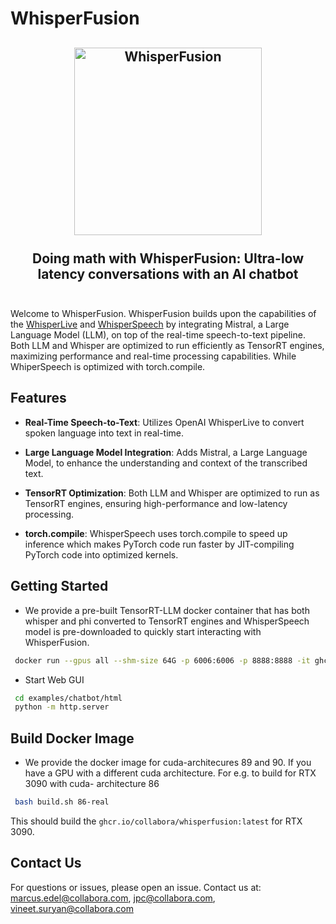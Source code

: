 # WhisperFusion

<h2 align="center">
  <a href="https://www.youtube.com/watch?v=_PnaP0AQJnk"><img
src="https://img.youtube.com/vi/_PnaP0AQJnk/0.jpg" style="background-color:rgba(0,0,0,0);" height=300 alt="WhisperFusion"></a>
  <br><br>Doing math with WhisperFusion: Ultra-low latency conversations with an AI chatbot<br><br>
</h2>

Welcome to WhisperFusion. WhisperFusion builds upon the capabilities of
the [WhisperLive](https://github.com/collabora/WhisperLive) and
[WhisperSpeech](https://github.com/collabora/WhisperSpeech) by
integrating Mistral, a Large Language Model (LLM), on top of the
real-time speech-to-text pipeline. Both LLM and
Whisper are optimized to run efficiently as TensorRT engines, maximizing
performance and real-time processing capabilities. While WhiperSpeech is 
optimized with torch.compile.

## Features

- **Real-Time Speech-to-Text**: Utilizes OpenAI WhisperLive to convert
  spoken language into text in real-time.

- **Large Language Model Integration**: Adds Mistral, a Large Language
  Model, to enhance the understanding and context of the transcribed
  text.

- **TensorRT Optimization**: Both LLM and Whisper are optimized to
  run as TensorRT engines, ensuring high-performance and low-latency
  processing.
- **torch.compile**: WhisperSpeech uses torch.compile to speed up 
  inference which makes PyTorch code run faster by JIT-compiling PyTorch
  code into optimized kernels.

## Getting Started
- We provide a pre-built TensorRT-LLM docker container that has both whisper and
  phi converted to TensorRT engines and WhisperSpeech model is pre-downloaded to 
  quickly start interacting with WhisperFusion.
```bash
 docker run --gpus all --shm-size 64G -p 6006:6006 -p 8888:8888 -it ghcr.io/collabora/whisperfusion:latest
```

- Start Web GUI
```bash
 cd examples/chatbot/html
 python -m http.server
```

## Build Docker Image
- We provide the docker image for cuda-architecures 89 and 90. If you have a GPU
  with a different cuda architecture. For e.g. to build for RTX 3090 with cuda-
  architecture 86
```bash
 bash build.sh 86-real
```
This should build the `ghcr.io/collabora/whisperfusion:latest` for RTX 3090.

## Contact Us

For questions or issues, please open an issue. Contact us at:
marcus.edel@collabora.com, jpc@collabora.com,
vineet.suryan@collabora.com

